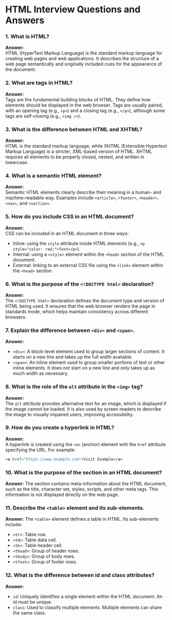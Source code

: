 # HTML Interview Questions and Answers

### 1. What is HTML?

**Answer:**  
HTML (HyperText Markup Language) is the standard markup language for creating web pages and web applications. It describes the structure of a web page semantically and originally included cues for the appearance of the document.

### 2. What are tags in HTML?

**Answer:**  
Tags are the fundamental building blocks of HTML. They define how elements should be displayed in the web browser. Tags are usually paired, with an opening tag (e.g., `<p>`) and a closing tag (e.g., `</p>`), although some tags are self-closing (e.g., `<img />`).

### 3. What is the difference between HTML and XHTML?

**Answer:**  
HTML is the standard markup language, while XHTML (Extensible Hypertext Markup Language) is a stricter, XML-based version of HTML. XHTML requires all elements to be properly closed, nested, and written in lowercase.

### 4. What is a semantic HTML element?

**Answer:**  
Semantic HTML elements clearly describe their meaning in a human- and machine-readable way. Examples include `<article>`, `<footer>`, `<header>`, `<nav>`, and `<section>`.

### 5. How do you include CSS in an HTML document?

**Answer:**  
CSS can be included in an HTML document in three ways:

- Inline: using the `style` attribute inside HTML elements (e.g., `<p style="color: red;">Text</p>`).
- Internal: using a `<style>` element within the `<head>` section of the HTML document.
- External: linking to an external CSS file using the `<link>` element within the `<head>` section.

### 6. What is the purpose of the `<!DOCTYPE html>` declaration?

**Answer:**  
The `<!DOCTYPE html>` declaration defines the document type and version of HTML being used. It ensures that the web browser renders the page in standards mode, which helps maintain consistency across different browsers.

### 7. Explain the difference between `<div>` and `<span>`.

**Answer:**

- `<div>`: A block-level element used to group larger sections of content. It starts on a new line and takes up the full width available.
- `<span>`: An inline element used to group smaller portions of text or other inline elements. It does not start on a new line and only takes up as much width as necessary.

### 8. What is the role of the `alt` attribute in the `<img>` tag?

**Answer:**  
The `alt` attribute provides alternative text for an image, which is displayed if the image cannot be loaded. It is also used by screen readers to describe the image to visually impaired users, improving accessibility.

### 9. How do you create a hyperlink in HTML?

**Answer:**  
A hyperlink is created using the `<a>` (anchor) element with the `href` attribute specifying the URL. For example:

```html
<a href="https://www.example.com">Visit Example</a>
```

### 10. What is the purpose of the <head> section in an HTML document?

**Answer:**
The <head> section contains meta-information about the HTML document, such as the title, character set, styles, scripts, and other meta tags. This information is not displayed directly on the web page.

### 11. Describe the `<table>` element and its sub-elements.

**Answer:**
The `<table>` element defines a table in HTML. Its sub-elements include:

- `<tr>`: Table row.
- `<td>`: Table data cell.
- `<th>`: Table header cell.
- `<thead>`: Group of header rows.
- `<tbody>`: Group of body rows.
- `<tfoot>`: Group of footer rows.

### 12. What is the difference between id and class attributes?

**Answer:**

- `id`: Uniquely identifies a single element within the HTML document. An id must be unique.
- `class`: Used to classify multiple elements. Multiple elements can share the same class.
